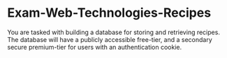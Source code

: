 # Exam-Web-Technologies-Recipes
You are tasked with building a database for storing and retrieving recipes. The database will have a publicly accessible free-tier, and a secondary secure premium-tier for users with an authentication cookie.
